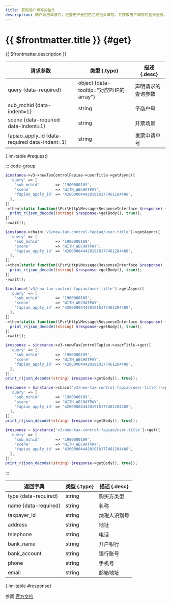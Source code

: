 ```yaml
---
title: 获取用户填写的抬头
description: 商户调用本接口，检查用户是否已完成抬头填写，并获取用户填写的抬头信息。在微信支付场景下，若该笔订单在下单时指定在支付凭证上展示开票入口，则也可以调用本接口查询用户填写的抬头。
---
```


# {{ $frontmatter.title }} {#get}

{{ $frontmatter.description }}

| 请求参数 | 类型 {.type} | 描述 {.desc}
| --- | --- | ---
| query {data-required} | object {data-tooltip="对应PHP的array"} | 声明请求的查询参数
| sub_mchid {data-indent=1} | string | 子商户号
| scene {data-required data-indent=1} | string | 开票场景
| fapiao_apply_id {data-required data-indent=1} | string | 发票申请单号

{.im-table #request}

::: code-group

```php [异步纯链式]
$instance->v3->newTaxControlFapiao->userTitle->getAsync([
  'query' => [
    'sub_mchid'       => '1900000109',
    'scene'           => 'WITH_WECHATPAY',
    'fapiao_apply_id' => '4200000444201910177461284488',
  ],
])
->then(static function(\Psr\Http\Message\ResponseInterface $response) {
  print_r(json_decode((string) $response->getBody(), true));
})
->wait();
```

```php [异步声明式]
$instance->chain('v3/new-tax-control-fapiao/user-title')->getAsync([
  'query' => [
    'sub_mchid'       => '1900000109',
    'scene'           => 'WITH_WECHATPAY',
    'fapiao_apply_id' => '4200000444201910177461284488',
  ],
])
->then(static function(\Psr\Http\Message\ResponseInterface $response) {
  print_r(json_decode((string) $response->getBody(), true));
})
->wait();
```

```php [异步属性式]
$instance['v3/new-tax-control-fapiao/user-title']->getAsync([
  'query' => [
    'sub_mchid'       => '1900000109',
    'scene'           => 'WITH_WECHATPAY',
    'fapiao_apply_id' => '4200000444201910177461284488',
  ],
])
->then(static function(\Psr\Http\Message\ResponseInterface $response) {
  print_r(json_decode((string) $response->getBody(), true));
})
->wait();
```

```php [同步纯链式]
$response = $instance->v3->newTaxControlFapiao->userTitle->get([
  'query' => [
    'sub_mchid'       => '1900000109',
    'scene'           => 'WITH_WECHATPAY',
    'fapiao_apply_id' => '4200000444201910177461284488',
  ],
]);
print_r(json_decode((string) $response->getBody(), true));
```

```php [同步声明式]
$response = $instance->chain('v3/new-tax-control-fapiao/user-title')->get([
  'query' => [
    'sub_mchid'       => '1900000109',
    'scene'           => 'WITH_WECHATPAY',
    'fapiao_apply_id' => '4200000444201910177461284488',
  ],
]);
print_r(json_decode((string) $response->getBody(), true));
```

```php [同步属性式]
$response = $instance['v3/new-tax-control-fapiao/user-title']->get([
  'query' => [
    'sub_mchid'       => '1900000109',
    'scene'           => 'WITH_WECHATPAY',
    'fapiao_apply_id' => '4200000444201910177461284488',
  ],
]);
print_r(json_decode((string) $response->getBody(), true));
```

:::

| 返回字典 | 类型 {.type} | 描述 {.desc}
| --- | --- | ---
| type {data-required} | string | 购买方类型
| name {data-required} | string | 名称
| taxpayer_id | string | 纳税人识别号
| address | string | 地址
| telephone | string | 电话
| bank_name | string | 开户银行
| bank_account | string | 银行账号
| phone | string | 手机号
| email | string | 邮箱地址

{.im-table #response}

参阅 [官方文档](https://pay.weixin.qq.com/wiki/doc/apiv3/wxpay/new-tax-control-fapiao/chapter3_6.shtml)
